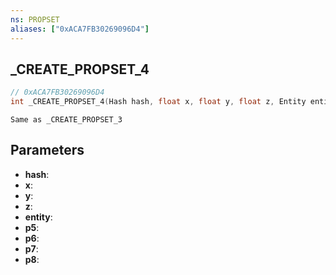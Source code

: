 ```yaml
---
ns: PROPSET
aliases: ["0xACA7FB30269096D4"]
---
```

## _CREATE_PROPSET_4

```c
// 0xACA7FB30269096D4
int _CREATE_PROPSET_4(Hash hash, float x, float y, float z, Entity entity, float p5, BOOL p6, int p7, BOOL p8);
```

```
Same as _CREATE_PROPSET_3
```

## Parameters
* **hash**:
* **x**:
* **y**:
* **z**:
* **entity**:
* **p5**:
* **p6**:
* **p7**:
* **p8**:
